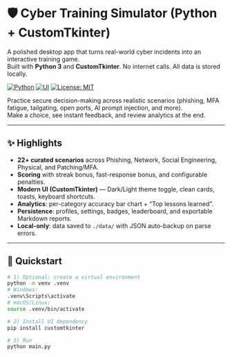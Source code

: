 # 🛡️ Cyber Training Simulator (Python + CustomTkinter)

A polished desktop app that turns real-world cyber incidents into an interactive training game.  
Built with **Python 3** and **CustomTkinter**. No internet calls. All data is stored locally.

[![Python](https://img.shields.io/badge/Python-3.10%2B-blue.svg)](https://www.python.org/)
[![UI](https://img.shields.io/badge/UI-CustomTkinter-1f6feb.svg)](https://github.com/TomSchimansky/CustomTkinter)
[![License: MIT](https://img.shields.io/badge/License-MIT-success.svg)](./LICENSE)

Practice secure decision-making across realistic scenarios (phishing, MFA fatigue, tailgating, open ports, AI prompt injection, and more).  
Make a choice, see instant feedback, and review analytics at the end.

---

## ✨ Highlights
- **22+ curated scenarios** across Phishing, Network, Social Engineering, Physical, and Patching/MFA.
- **Scoring** with streak bonus, fast-response bonus, and configurable penalties.
- **Modern UI (CustomTkinter)** — Dark/Light theme toggle, clean cards, toasts, keyboard shortcuts.
- **Analytics**: per-category accuracy bar chart + “Top lessons learned”.
- **Persistence**: profiles, settings, badges, leaderboard, and exportable Markdown reports.
- **Local-only**: data saved to `./data/` with JSON auto-backup on parse errors.

---

## 🚀 Quickstart

```bash
# 1) Optional: create a virtual environment
python -m venv .venv
# Windows:
.venv\Scripts\activate
# macOS/Linux:
source .venv/bin/activate

# 2) Install UI dependency
pip install customtkinter

# 3) Run
python main.py
